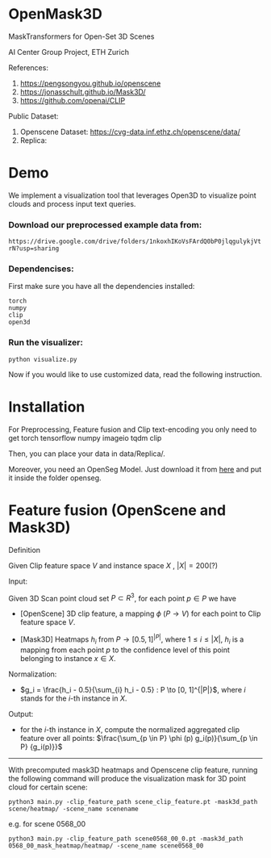 # OpenMask3D
MaskTransformers for Open-Set 3D Scenes

AI Center Group Project, ETH Zurich

References:
1. https://pengsongyou.github.io/openscene
2. https://jonasschult.github.io/Mask3D/
3. https://github.com/openai/CLIP

Public Dataset:
1. Openscene Dataset: https://cvg-data.inf.ethz.ch/openscene/data/
2. Replica:



# Demo


We implement a visualization tool that leverages Open3D to visualize point clouds and process input text queries. 

### Download our preprocessed example data from:
 `https://drive.google.com/drive/folders/1nkoxhIKoVsFArdQ0bP0jlqgulykjVtrN?usp=sharing`

### Dependencises:
First make sure you have all the dependencies installed:
```
torch
numpy
clip
open3d
```
### Run the visualizer:

```
python visualize.py
```


Now if you would like to use customized data, read the following instruction. 
# Installation 
For Preprocessing, Feature fusion and Clip text-encoding you only need to get
    torch
    tensorflow
    numpy
    imageio
    tqdm
    clip

Then, you can place your data in data/Replica/.

Moreover, you need an OpenSeg Model. Just download it from [here](https://drive.google.com/file/d/1DgyH-1124Mo8p6IUJ-ikAiwVZDDfteak/view?usp=sharing)
and put it inside the folder openseg.

# Feature fusion  (OpenScene and Mask3D)

Definition
   
   Given Clip feature space $V$ and instance space $`X`$ , $|X| = 200$(?)
   
   Input: 
   
   Given 3D Scan point cloud set $P \subset R^3$, for each point $p \in P$ we have
        
   - [OpenScene] 3D clip feature, a mapping $\phi$ ($P \to V$) for each point to Clip feature space $V$.
   <!---     
   - Mask3D heatmap, a mapping for each point to probability space over instance class $X$ , $\sum_{x \in X}Pr(p \in x) = 1$
   -->
   - [Mask3D] Heatmaps $h_i$ from $P \to [0.5, 1]^{|P|}$, where $1 \leq i \leq |X|$, $h_i$ is a mapping from each point $p$ to the confidence level of this point belonging to instance $x \in X$.
   
   Normalization:
   - $g_i = \frac{h_i - 0.5}{\sum_{i} h_i - 0.5} : P \to [0, 1]^{|P|}$, where $i$ stands for the $i$-th instance in $X$.
   
   Output:
   
   - for the $i$-th instance in $X$, compute the normalized aggregated clip feature over all points: $\frac{\sum_{p \in P} \phi (p) g_i(p)}{\sum_{p \in P} {g_i(p)}}$

-----------------------------------------------------------------------------------------
With precomputed mask3D heatmaps and Openscene clip feature, running the following command will produce the visualization mask for 3D point cloud for certain scene:
    
    python3 main.py -clip_feature_path scene_clip_feature.pt -mask3d_path scene/heatmap/ -scene_name scenename
    
e.g. for scene 0568_00

    python3 main.py -clip_feature_path scene0568_00_0.pt -mask3d_path 0568_00_mask_heatmap/heatmap/ -scene_name scene0568_00

